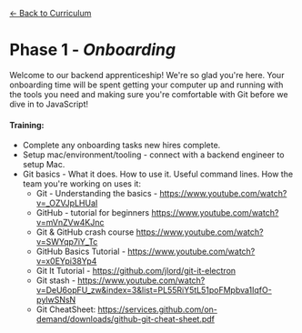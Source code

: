 [← Back to Curriculum](./)

# Phase 1 - *Onboarding*

Welcome to our backend apprenticeship! We're so glad you're here. Your onboarding time will be spent getting your computer up and running with the tools you need and making sure you're comfortable with Git before we dive in to JavaScript!

#### **Training:**
* Complete any onboarding tasks new hires complete. 
* Setup mac/environment/tooling - connect with a backend engineer to setup Mac.
* Git basics - What it does. How to use it. Useful command lines. How the team you're working on uses it:
  * Git - Understanding the basics - https://www.youtube.com/watch?v=_OZVJpLHUaI
  * GitHub - tutorial for beginners https://www.youtube.com/watch?v=mVnZVw4KJnc 
  * Git & GitHub crash course https://www.youtube.com/watch?v=SWYqp7iY_Tc 
  * GitHub Basics Tutorial - https://www.youtube.com/watch?v=x0EYpi38Yp4 
  * Git It Tutorial - https://github.com/jlord/git-it-electron
  * Git stash - https://www.youtube.com/watch?v=DeU6opFU_zw&index=3&list=PL55RiY5tL51poFMpbva1IqfO-pylwSNsN
  * Git CheatSheet: https://services.github.com/on-demand/downloads/github-git-cheat-sheet.pdf 

